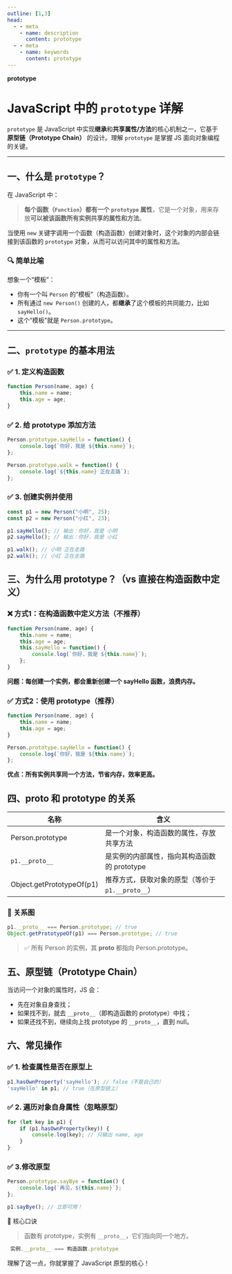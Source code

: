 ```yaml
---
outline: [1,3]
head:
  - - meta
    - name: description
      content: prototype
  - - meta
    - name: keywords
      content: prototype
---
```



**prototype**


# JavaScript 中的 `prototype` 详解

`prototype` 是 JavaScript 中实现**继承**和**共享属性/方法**的核心机制之一，它基于 **原型链（Prototype Chain）** 的设计。理解 `prototype` 是掌握 JS 面向对象编程的关键。

---

## 一、什么是 `prototype`？

在 JavaScript 中：

> **每个函数（`Function`）都有一个 `prototype` 属性**，它是一个对象，用来存放**可以被该函数所有实例共享的属性和方法**。

当使用 `new` 关键字调用一个函数（构造函数）创建对象时，这个对象的内部会链接到该函数的 `prototype` 对象，从而可以访问其中的属性和方法。

### 🔍 简单比喻

想象一个“模板”：
- 你有一个叫 `Person` 的“模板”（构造函数）。
- 所有通过 `new Person()` 创建的人，都**继承**了这个模板的共同能力，比如 `sayHello()`。
- 这个“模板”就是 `Person.prototype`。

---

## 二、`prototype` 的基本用法

### ✅ 1. 定义构造函数

```js
function Person(name, age) {
    this.name = name;
    this.age = age;
}
```
### ✅ 2. 给 prototype 添加方法

``` js
Person.prototype.sayHello = function() {
    console.log(`你好，我是 ${this.name}`);
};

Person.prototype.walk = function() {
    console.log(`${this.name} 正在走路`);
};
```
### ✅ 3. 创建实例并使用

``` js
const p1 = new Person("小明", 25);
const p2 = new Person("小红", 23);

p1.sayHello(); // 输出：你好，我是 小明
p2.sayHello(); // 输出：你好，我是 小红

p1.walk(); // 小明 正在走路
p2.walk(); // 小红 正在走路

```

## 三、为什么用 prototype？（vs 直接在构造函数中定义）

### ❌ 方式1：在构造函数中定义方法（不推荐）


``` js
function Person(name, age) {
    this.name = name;
    this.age = age;
    this.sayHello = function() {
        console.log(`你好，我是 ${this.name}`);
    };
}
```
**问题：每创建一个实例，都会重新创建一个 sayHello 函数，浪费内存。**


### ✅ 方式2：使用 prototype（推荐）

``` js
function Person(name, age) {
    this.name = name;
    this.age = age;
}

Person.prototype.sayHello = function() {
    console.log(`你好，我是 ${this.name}`);
};
```

**优点：所有实例共享同一个方法，节省内存，效率更高。**

## 四、__proto__ 和 prototype 的关系

|  名称   | 含义  |
|  ----  | ----  |
| Person.prototype  | 是一个对象，构造函数的属性，存放共享方法 |
| `p1.__proto__`  | 是实例的内部属性，指向其构造函数的 prototype |
|Object.getPrototypeOf(p1)|推荐方式，获取对象的原型（等价于 `p1.__proto__`）|

### 🔗 关系图

``` js
p1.__proto__ === Person.prototype; // true
Object.getPrototypeOf(p1) === Person.prototype; // true
```
>✅ 所有 Person 的实例，其 __proto__ 都指向 Person.prototype。


## 五、原型链（Prototype Chain）

当访问一个对象的属性时，JS 会：

  - 先在对象自身查找；
  - 如果找不到，就去 `__proto__`（即构造函数的 prototype）中找；
  - 如果还找不到，继续向上找 prototype 的 `__proto__`，直到 null。


## 六、常见操作

### ✅ 1. 检查属性是否在原型上

``` js 
p1.hasOwnProperty('sayHello'); // false（不是自己的）
'sayHello' in p1; // true（在原型链上）
```
### ✅ 2. 遍历对象自身属性（忽略原型）

``` js 
for (let key in p1) {
    if (p1.hasOwnProperty(key)) {
        console.log(key); // 只输出 name, age
    }
}
```
### ✅ 3.修改原型

``` js
Person.prototype.sayBye = function() {
    console.log(`再见，${this.name}`);
};

p1.sayBye(); // 立即可用！
```

🎯 核心口诀

>函数有 prototype，实例有 `__proto__`，它们指向同一个地方。

``` js
 实例.__proto__ === 构造函数.prototype
```

 理解了这一点，你就掌握了 JavaScript 原型的核心！